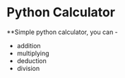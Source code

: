 # Python Calculator

**Simple python calculator, you can -

- addition
- multiplying
- deduction
- division
